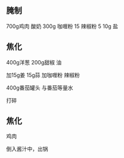 ## 腌制
700g鸡肉
酸奶 300g
咖喱粉 15  辣椒粉 5
10g 盐

## 焦化
400g洋葱
200g甜椒
油

加15g姜 15g蒜 
加咖喱粉 辣椒粉

400g番茄罐头
与番茄等量水

打碎

## 焦化
鸡肉

倒入酱汁中，出锅
